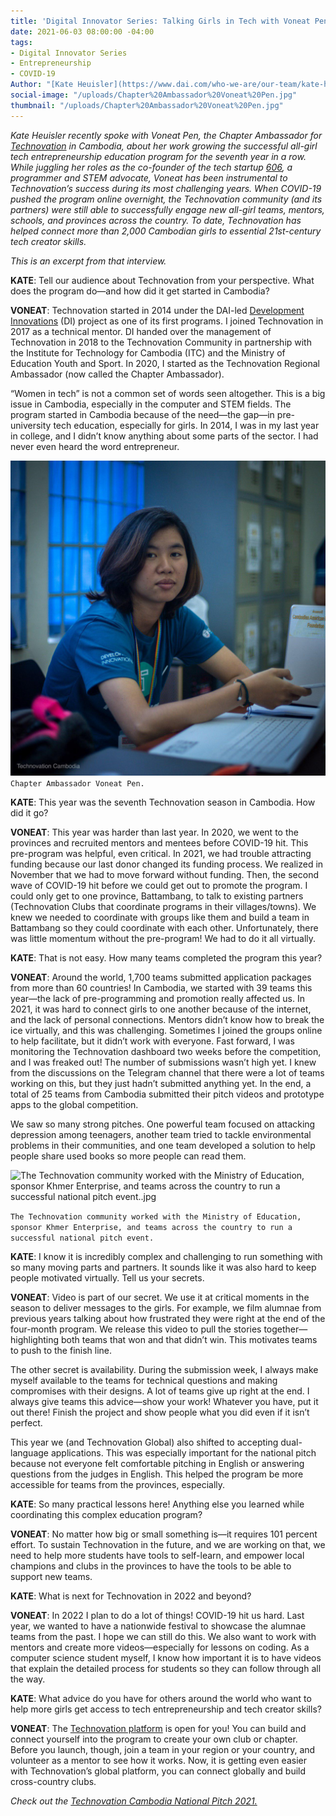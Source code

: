 ```yaml
---
title: 'Digital Innovator Series: Talking Girls in Tech with Voneat Pen'
date: 2021-06-03 08:00:00 -04:00
tags:
- Digital Innovator Series
- Entrepreneurship
- COVID-19
Author: "[Kate Heuisler](https://www.dai.com/who-we-are/our-team/kate-heuisler)"
social-image: "/uploads/Chapter%20Ambassador%20Voneat%20Pen.jpg"
thumbnail: "/uploads/Chapter%20Ambassador%20Voneat%20Pen.jpg"
---
```


*Kate Heuisler recently spoke with Voneat Pen, the Chapter Ambassador for [Technovation](https://technovationcambodia.com/) in Cambodia, about her work growing the successful all-girl tech entrepreneurship education program for the seventh year in a row. While juggling her roles as the co-founder of the tech startup [606](https://www.facebook.com/606Digital/), a programmer and STEM advocate, Voneat has been instrumental to Technovation’s success during its most challenging years. When COVID-19 pushed the program online overnight, the Technovation community (and its partners) were still able to successfully engage new all-girl teams, mentors, schools, and provinces across the country. To date, Technovation has helped connect more than 2,000 Cambodian girls to essential 21st-century tech creator skills.*

*This is an excerpt from that interview.*

<!--more-->

**KATE**: Tell our audience about Technovation from your perspective. What does the program do—and how did it get started in Cambodia?

**VONEAT**: Technovation started in 2014 under the DAI-led [Development Innovations](https://www.development-innovations.org/) (DI) project as one of its first programs. I joined Technovation in 2017 as a technical mentor. DI handed over the management of Technovation in 2018 to the Technovation Community in partnership with the Institute for Technology for Cambodia (ITC) and the Ministry of Education Youth and Sport. In 2020, I started as the Technovation Regional Ambassador (now called the Chapter Ambassador).

“Women in tech” is not a common set of words seen altogether. This is a big issue in Cambodia, especially in the computer and STEM fields. The program started in Cambodia because of the need—the gap—in pre-university tech education, especially for girls. In 2014, I was in my last year in college, and I didn’t know anything about some parts of the sector. I had never even heard the word entrepreneur.

![Chapter Ambassador Voneat Pen.jpg](/uploads/Chapter%20Ambassador%20Voneat%20Pen.jpg)`Chapter Ambassador Voneat Pen.`

**KATE**: This year was the seventh Technovation season in Cambodia. How did it go?

**VONEAT**: This year was harder than last year. In 2020, we went to the provinces and recruited mentors and mentees before COVID-19 hit. This pre-program was helpful, even critical. In 2021, we had trouble attracting funding because our last donor changed its funding process. We realized in November that we had to move forward without funding. Then, the second wave of COVID-19 hit before we could get out to promote the program. I could only get to one province, Battambang, to talk to existing partners (Technovation Clubs that coordinate programs in their villages/towns). We knew we needed to coordinate with groups like them and build a team in Battambang so they could coordinate with each other. Unfortunately, there was little momentum without the pre-program! We had to do it all virtually.

**KATE**: That is not easy. How many teams completed the program this year?

**VONEAT**: Around the world, 1,700 teams submitted application packages from more than 60 countries! In Cambodia, we started with 39 teams this year—the lack of pre-programming and promotion really affected us. In 2021, it was hard to connect girls to one another because of the internet, and the lack of personal connections. Mentors didn’t know how to break the ice virtually, and this was challenging. Sometimes I joined the groups online to help facilitate, but it didn’t work with everyone. Fast forward, I was monitoring the Technovation dashboard two weeks before the competition, and I was freaked out! The number of submissions wasn’t high yet. I knew from the discussions on the Telegram channel that there were a lot of teams working on this, but they just hadn’t submitted anything yet. In the end, a total of 25 teams from Cambodia submitted their pitch videos and prototype apps to the global competition.

We saw so many strong pitches. One powerful team focused on attacking depression among teenagers, another team tried to tackle environmental problems in their communities, and one team developed a solution to help people share used books so more people can read them.

![The Technovation community worked with the Ministry of Education, sponsor Khmer Enterprise, and teams across the country to run a successful national pitch event..jpg](/uploads/The%20Technovation%20community%20worked%20with%20the%20Ministry%20of%20Education,%20sponsor%20Khmer%20Enterprise,%20and%20teams%20across%20the%20country%20to%20run%20a%20successful%20national%20pitch%20event/jpg)

`The Technovation community worked with the Ministry of Education, sponsor Khmer Enterprise, and teams across the country to run a successful national pitch event.`

**KATE**: I know it is incredibly complex and challenging to run something with so many moving parts and partners. It sounds like it was also hard to keep people motivated virtually. Tell us your secrets.

**VONEAT**: Video is part of our secret. We use it at critical moments in the season to deliver messages to the girls. For example, we film alumnae from previous years talking about how frustrated they were right at the end of the four-month program. We release this video to pull the stories together—highlighting both teams that won and that didn’t win. This motivates teams to push to the finish line.

The other secret is availability. During the submission week, I always make myself available to the teams for technical questions and making compromises with their designs. A lot of teams give up right at the end. I always give teams this advice—show your work! Whatever you have, put it out there! Finish the project and show people what you did even if it isn’t perfect.

This year we (and Technovation Global) also shifted to accepting dual-language applications. This was especially important for the national pitch because not everyone felt comfortable pitching in English or answering questions from the judges in English. This helped the program be more accessible for teams from the provinces, especially.

**KATE**: So many practical lessons here! Anything else you learned while coordinating this complex education program?

**VONEAT**: No matter how big or small something is—it requires 101 percent effort. To sustain Technovation in the future, and we are working on that, we need to help more students have tools to self-learn, and empower local champions and clubs in the provinces to have the tools to be able to support new teams.

**KATE**: What is next for Technovation in 2022 and beyond?

**VONEAT**: In 2022 I plan to do a lot of things! COVID-19 hit us hard. Last year, we wanted to have a nationwide festival to showcase the alumnae teams from the past. I hope we can still do this. We also want to work with mentors and create more videos—especially for lessons on coding. As a computer science student myself, I know how important it is to have videos that explain the detailed process for students so they can follow through all the way.

**KATE**: What advice do you have for others around the world who want to help more girls get access to tech entrepreneurship and tech creator skills?

**VONEAT**: The [Technovation platform](https://technovationchallenge.org/) is open for you! You can build and connect yourself into the program to create your own club or chapter. Before you launch, though, join a team in your region or your country, and volunteer as a mentor to see how it works. Now, it is getting even easier with Technovation’s global platform, you can connect globally and build cross-country clubs.

*Check out the [Technovation Cambodia National Pitch 2021.](https://fb.watch/5ArdTQ2dmH/)*